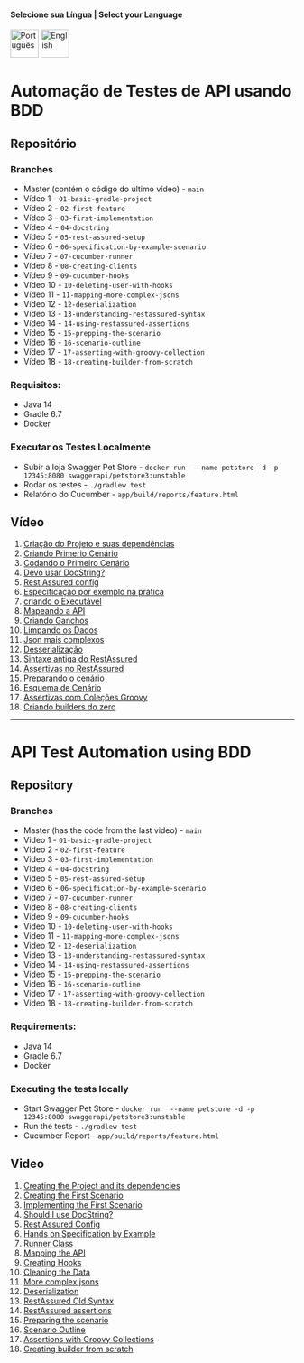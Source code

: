 #### Selecione sua Língua | Select your Language
<a href='#automação-de-testes-de-api-usando-bdd'><img src="images/pt-br.png" alt="Português" width="50" /></a>
<a href='#api-test-automation-using-bdd'><img src="images/en.jpg" alt="English" width="50" /></a>


# Automação de Testes de API usando BDD

## Repositório

### Branches
* Master (contém o código do último vídeo)  - `main` 
* Vídeo 1 - `01-basic-gradle-project`
* Vídeo 2 - `02-first-feature`
* Vídeo 3 - `03-first-implementation`
* Vídeo 4 - `04-docstring`
* Vídeo 5 - `05-rest-assured-setup`
* Vídeo 6 - `06-specification-by-example-scenario`
* Vídeo 7 - `07-cucumber-runner`
* Vídeo 8 - `08-creating-clients`
* Vídeo 9 - `09-cucumber-hooks`
* Vídeo 10 - `10-deleting-user-with-hooks`
* Vídeo 11 - `11-mapping-more-complex-jsons`
* Vídeo 12 - `12-deserialization`
* Vídeo 13 - `13-understanding-restassured-syntax`
* Vídeo 14 - `14-using-restassured-assertions`
* Vídeo 15 - `15-prepping-the-scenario`
* Vídeo 16 - `16-scenario-outline`
* Vídeo 17 - `17-asserting-with-groovy-collection`
* Vídeo 18 - `18-creating-builder-from-scratch`

### Requisitos:
* Java 14
* Gradle 6.7
* Docker


### Executar os Testes Localmente
* Subir a loja Swagger Pet Store - `docker run  --name petstore -d -p 12345:8080 swaggerapi/petstore3:unstable`
* Rodar os testes - `./gradlew test`
* Relatório do Cucumber - `app/build/reports/feature.html`

## Vídeo

1. [Criação do Projeto e suas dependências](https://youtu.be/YTKIVemoibA)
1. [Criando Primerio Cenário](https://youtu.be/dmSimWz21RQ) 
1. [Codando o Primeiro Cenário](https://youtu.be/qJyYvdAYZzY)
1. [Devo usar DocString?](https://youtu.be/FVssrtDRs_o)
1. [Rest Assured config](https://youtu.be/Ca_z5m_GtpI)
1. [Especificação por exemplo na prática](https://youtu.be/yZA65qXKxoQ)
1. [criando o Executável](https://youtu.be/jSWksLZ9Z7M)
1. [Mapeando a API](https://youtu.be/ltgVZ8Pbjcc)
1. [Criando Ganchos](https://youtu.be/TWkmPkelLd4)
1. [Limpando os Dados](https://youtu.be/TWkmPkelLd4)
1. [Json mais complexos](https://youtu.be/ORZwGUocE4E)
1. [Desserialização](https://youtu.be/JJtHzUfo8us)
1. [Sintaxe antiga do RestAssured](https://youtu.be/b-yLVlV8zrs)
1. [Assertivas no RestAssured](https://youtu.be/hKuIhFwAhr0)
1. [Preparando o cenário](https://youtu.be/CMXwL-w4pMg)
1. [Esquema de Cenário](https://youtu.be/oK_mxMqArHw)
1. [Assertivas com Coleções Groovy](https://youtu.be/Eox-7q2gT0g)
1. [Criando builders do zero](https://youtu.be/vhbtYHOMIhE)

---

# API Test Automation using BDD

## Repository

### Branches
* Master (has the code from the last video)  - `main` 
* Video 1 - `01-basic-gradle-project`
* Video 2 - `02-first-feature`
* Video 3 - `03-first-implementation`
* Video 4 - `04-docstring`
* Video 5 - `05-rest-assured-setup`
* Video 6 - `06-specification-by-example-scenario`
* Video 7 - `07-cucumber-runner`
* Video 8 - `08-creating-clients`
* Video 9 - `09-cucumber-hooks`
* Video 10 - `10-deleting-user-with-hooks`
* Video 11 - `11-mapping-more-complex-jsons`
* Video 12 - `12-deserialization`
* Video 13 - `13-understanding-restassured-syntax`
* Video 14 - `14-using-restassured-assertions`
* Video 15 - `15-prepping-the-scenario`
* Video 16 - `16-scenario-outline`
* Video 17 - `17-asserting-with-groovy-collection`
* Video 18 - `18-creating-builder-from-scratch`

### Requirements:
* Java 14
* Gradle 6.7
* Docker

### Executing the tests locally
* Start Swagger Pet Store - `docker run  --name petstore -d -p 12345:8080 swaggerapi/petstore3:unstable`
* Run the tests - `./gradlew test`
* Cucumber Report - `app/build/reports/feature.html`

## Video

1. [Creating the Project and its dependencies](https://youtu.be/0i72N1Fz_y0) 
1. [Creating the First Scenario](https://youtu.be/A3uiR4quZr4) 
1. [Implementing the First Scenario](https://youtu.be/uFoq-XtbBa0)
1. [Should I use DocString?](https://youtu.be/M-S55a6ei1M)
1. [Rest Assured Config](https://youtu.be/3jHMpmZfylY)
1. [Hands on Specification by Example](https://youtu.be/wkePKVTevYM)
1. [Runner Class](https://youtu.be/oqElg0mpfwY)
1. [Mapping the API](https://youtu.be/-_B2fFxfFdY)
1. [Creating Hooks](https://youtu.be/Kg611Jv_ib8)
1. [Cleaning the Data](https://youtu.be/IkH6gk2gNNQ)
1. [More complex jsons](https://youtu.be/YLuGI-j61MY)
1. [Deserialization](https://youtu.be/dKdenUAI6iA)
1. [RestAssured Old Syntax](https://youtu.be/1QUjfMs74bA)
1. [RestAssured assertions](https://youtu.be/3R74ESRKm7o)
1. [Preparing the scenario](https://youtu.be/kEuTzrOjdhY)
1. [Scenario Outline](https://youtu.be/ADRZoO5bUZw)
1. [Assertions with Groovy Collections](https://youtu.be/Hzv0Rj3wOBY)
1. [Creating builder from scratch](https://youtu.be/NDPm0ybVj2Q)
